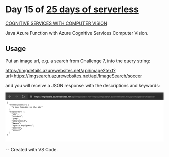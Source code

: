 # Day 15 of [25 days of serverless](https://25daysofserverless.com)

[COGNITIVE SERVICES WITH COMPUTER VISION](https://25daysofserverless.com/calendar/15)

Java Azure Function with Azure Cognitive Services Computer Vision.

## Usage
Put an image url, e.g. a search from Challenge 7, into the query string:

https://imgdetails.azurewebsites.net/api/image2text?url=https://imgsearch.azurewebsites.net/api/ImageSearch/soccer

and you will receive a JSON response with the descriptions and keywords:

![](img/details.png)

-- Created with VS Code.